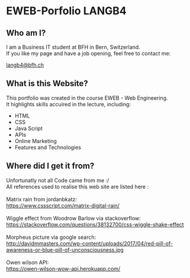 # EWEB-Porfolio LANGB4

## Who am I?

I am a Business IT student at BFH in Bern, Switzerland. <br>
If you like my page and have a job opening, feel free to contact me:

langb4@bfh.ch

## What is this Website?

This portfolio was created in the course EWEB - Web Engineering.<br>
It highlights skills accuired in the lecture, including:

- HTML
- CSS
- Java Script
- APIs
- Online Marketing
- Features and Technologies

## Where did I get it from?

Unfortunatly not all Code came from me :/ <br>
All references used to realise this web site are listed here :
<br>
<br>
Matrix rain from jordanbkatz: <br>
https://www.cssscript.com/matrix-digital-rain/
<br>
<br>
Wiggle effect from Woodrow Barlow via stackoverflow: <br>
https://stackoverflow.com/questions/38132700/css-wiggle-shake-effect
<br>
<br>
Morpheus picture via google search: <br>
http://davidmmasters.com/wp-content/uploads/2017/04/red-pill-of-awareness-or-blue-pill-of-unconsciousness.jpg
<br>
<br>
Owen wilson API:<br>
https://owen-wilson-wow-api.herokuapp.com/
